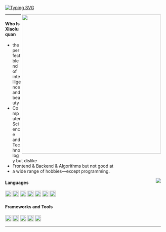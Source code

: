 <a href="https://git.io/typing-svg"><img src="https://readme-typing-svg.demolab.com?font=Fira+Code&size=30&pause=500&color=14455B&vCenter=true&random=true&width=435&lines=Hi%2C+I+am+GaGa" alt="Typing SVG" /></a>

<div>
<img style="width: 450px;" src="https://count.getloli.com/@gaga0714?theme=booru-mjg" align = "right" />
</div>

---
<h4>Who Is Xiaoluquan</h4>

- the perfect blend of intelligence and beauty
- Computer Science and Technology but dislike
- Frontend & Backend & Algorithms but not good at
- a wide range of hobbies—except programming.

<div>
    <img src="https://github-readme-stats.vercel.app/api?username=xiaoluquan&hide_title=true&theme=vue-dark&card_width=495&line_height=23&show_icons=true" align="right"  />
</div>

<div>
    <h4>Languages</h4>
    <div>
        <code><img height="20" src="https://cdn.svgporn.com/logos/javascript.svg" alt="javascript" /></code>
        <code><img height="20" src="https://cdn.svgporn.com/logos/typescript-icon.svg" alt="typescript" /></code>
        <code><img height="20" src="https://cdn.svgporn.com/logos/css-3.svg" alt="css" /></code>
        <code><img height="20" src="https://cdn.svgporn.com/logos/html-5.svg" alt="html" /></code>
        <code><img height="20" src="https://cdn.svgporn.com/logos/nodejs-icon.svg" alt="nodejs" /></code>
        <code><img height="20" src="https://cdn.svgporn.com/logos/java.svg" alt="java" /></code>
        <code><img height="20" src="https://cdn.svgporn.com/logos/python.svg" alt="python" /></code>
    </div>
</div>

<div>
    <h4>Frameworks and Tools</h4>
    <div>
      <code><img height="20" src="https://cdn.svgporn.com/logos/vue.svg" alt="vue" /></code>
      <code><img height="20" src="https://cdn.svgporn.com/logos/react.svg" alt="react" /></code>
      <code><img height="20" src="https://cdn.svgporn.com/logos/git-icon.svg" alt="git" /></code>
      <code><img height="20" src="https://cdn.svgporn.com/logos/visual-studio-code.svg" alt="vscode" /></code>
      <code><img height="20" src="https://cdn.svgporn.com/logos/vitejs.svg" alt="vite" /></code>
    </div>
</div>

---
